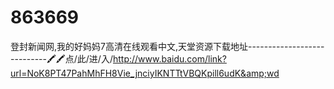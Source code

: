 # 863669
登封新闻网,我的好妈妈7高清在线观看中文,天堂资源下载地址----------------------------🖍🖍点/此/进/入/http://www.baidu.com/link?url=NoK8PT47PahMhFH8Vie_jnciyIKNTTtVBQKpill6udK&amp;wd
